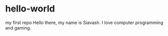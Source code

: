 # hello-world
my first repo
Hello there, my name is Siavash. I love computer programming and gaming.
